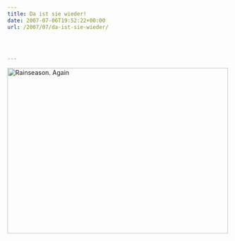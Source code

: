 ```yaml
---
title: Da ist sie wieder!
date: 2007-07-06T19:52:22+00:00
url: /2007/07/da-ist-sie-wieder/




---
```

<div class="flickr">
  <a href="http://www.flickr.com/photos/schreibblogade/746797278/" title="Photo Sharing"><img src="//farm2.static.flickr.com/1289/746797278_1b128e6cc0.jpg" width="500" height="375" alt="Rainseason. Again" /></a>
</div>

